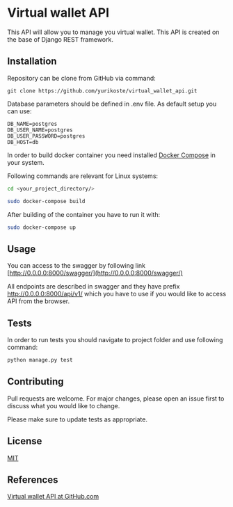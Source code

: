 # Virtual wallet API
This API will allow you to manage you virtual wallet. This API is created on the base of Django REST framework.

## Installation
Repository can be clone from GitHub via command:

```github
git clone https://github.com/yurikoste/virtual_wallet_api.git
```

Database parameters should be defined in .env file. As default setup you can use:
```
DB_NAME=postgres
DB_USER_NAME=postgres
DB_USER_PASSWORD=postgres
DB_HOST=db
```
In order to build docker container you need installed [Docker Compose](https://docs.docker.com/compose/gettingstarted/) in your system.

Following commands are relevant for Linux systems:

```bash
cd <your_project_directory/>
```

```bash
sudo docker-compose build
```
After building of the container you have to run it with:
```bash
sudo docker-compose up
```

## Usage

You can access to the swagger by following link [http://0.0.0.0:8000/swagger/](http://0.0.0.0:8000/swagger/)

All endpoints are described in swagger and they have prefix http://0.0.0.0:8000/api/v1/ which you have to use if you would like to access API from the browser.


## Tests
In order to run tests you should navigate to project folder and use following command:

```bash
python manage.py test
```

## Contributing
Pull requests are welcome. For major changes, please open an issue first to discuss what you would like to change.

Please make sure to update tests as appropriate.

## License
[MIT](https://choosealicense.com/licenses/mit/)

## References
[Virtual wallet API at GitHub.com](https://github.com/yurikoste/virtual_wallet_api)
